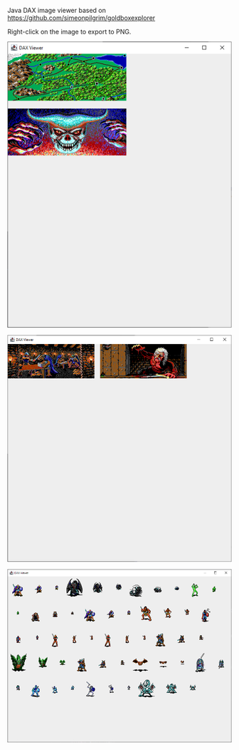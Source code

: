 Java DAX image viewer based on https://github.com/simeonpilgrim/goldboxexplorer

Right-click on the image to export to PNG.

<img src="img/coab.png">
<p/>
<img src="img/cok.png">
<p/>
<img src="img/sprite.png">